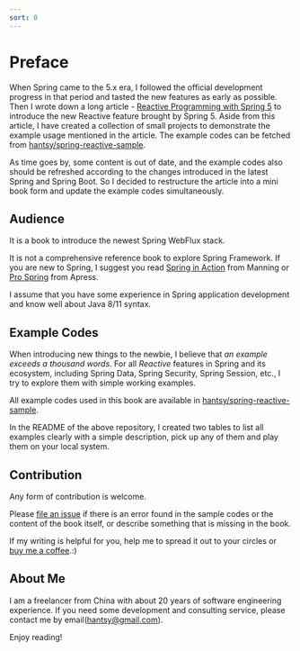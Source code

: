 ```yaml
---
sort: 0
---
```


# Preface

When Spring came to the 5.x era, I followed the official development progress in that period and tasted the new features as early as possible. Then I wrote down a long article - [Reactive Programming with Spring 5](https://hantsy.medium.com/reactive-programming-with-spring-5-3bfc5d324ba0) to introduce the new Reactive feature brought by Spring 5. Aside from this article, I have created a collection of small projects to demonstrate the example usage mentioned in the article. The example codes can be fetched from [hantsy/spring-reactive-sample](https://github.com/hantsy/spring-reactive-sample).

As time goes by, some content is out of date, and the example codes also should be refreshed according to the changes introduced in the latest Spring and Spring Boot. So I decided to restructure the article into a mini book form and update the example codes simultaneously.

## Audience

It is a book to introduce the newest Spring WebFlux stack.

It is not a comprehensive reference book to explore Spring Framework. If you are new to Spring, I suggest you read [Spring in Action](https://www.manning.com/books/spring-in-action-sixth-edition) from Manning or [Pro Spring](https://www.apress.com/gp/book/9781430261520) from Apress.

I assume that you have some experience in Spring application development and know well about Java 8/11 syntax.

## Example Codes

When introducing new things to the newbie, I believe that *an example exceeds a thousand words*.  For all *Reactive* features in Spring and its ecosystem, including Spring Data, Spring Security, Spring Session, etc.,  I try to explore them with simple working examples.

All example codes used in this book are available in [hantsy/spring-reactive-sample](https://github.com/hantsy/spring-reactive-sample).

In the README of the above repository, I created two tables to list all examples clearly with a simple description, pick up any of them and play them on your local system.

## Contribution

Any form of contribution is welcome.

Please [file an issue](https://github.com/hantsy/spring-reactive-sample/issues) if there is an error found in the sample codes or the content of the book itself, or describe something that is missing in the book.

If my writing is helpful for you, help me to spread it out to your circles or [buy me a coffee](https://www.buymeacoffee.com/hantsy).:)

## About Me

I am a freelancer from China with about 20 years of software engineering experience. If you need some development and consulting service, please contact me by email(hantsy@gmail.com).

Enjoy reading!
